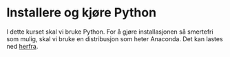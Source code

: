 
# Installere og kjøre Python

I dette kurset skal vi bruke Python. For å gjøre installasjonen så smertefri
som mulig, skal vi bruke en distribusjon som heter Anaconda. Det kan lastes ned
[herfra](https://www.continuum.io/downloads).

